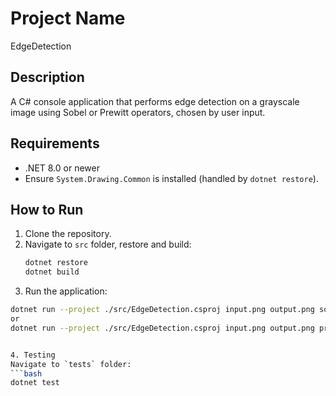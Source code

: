 # Project Name
EdgeDetection

## Description
A C# console application that performs edge detection on a grayscale image using Sobel or Prewitt operators, chosen by user input.

## Requirements
- .NET 8.0 or newer
- Ensure `System.Drawing.Common` is installed (handled by `dotnet restore`).

## How to Run
1. Clone the repository.
2. Navigate to `src` folder, restore and build:
   ```bash
   dotnet restore
   dotnet build


3. Run the application:
```bash
dotnet run --project ./src/EdgeDetection.csproj input.png output.png sobel
or
dotnet run --project ./src/EdgeDetection.csproj input.png output.png prewitt


4. Testing
Navigate to `tests` folder:
```bash
dotnet test


